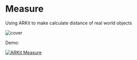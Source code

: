 # Measure
Using ARKit to make calculate distance of real world objects 

![cover](https://user-images.githubusercontent.com/6329656/29237351-39f14564-7f4f-11e7-942b-a390e4fb83e1.png)


Demo:

[![ARKit Measure](https://user-images.githubusercontent.com/6329656/29237538-b27b281c-7f52-11e7-9dae-1eaba65bafa3.png)](https://vimeo.com/229362375 "ARKit Measure - Click to Watch!")
